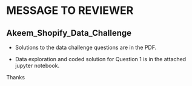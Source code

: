 # MESSAGE TO REVIEWER

##  Akeem_Shopify_Data_Challenge

* Solutions to the data challenge questions are in the PDF.

* Data exploration and coded solution for Question 1 is in the attached jupyter notebook.


Thanks


